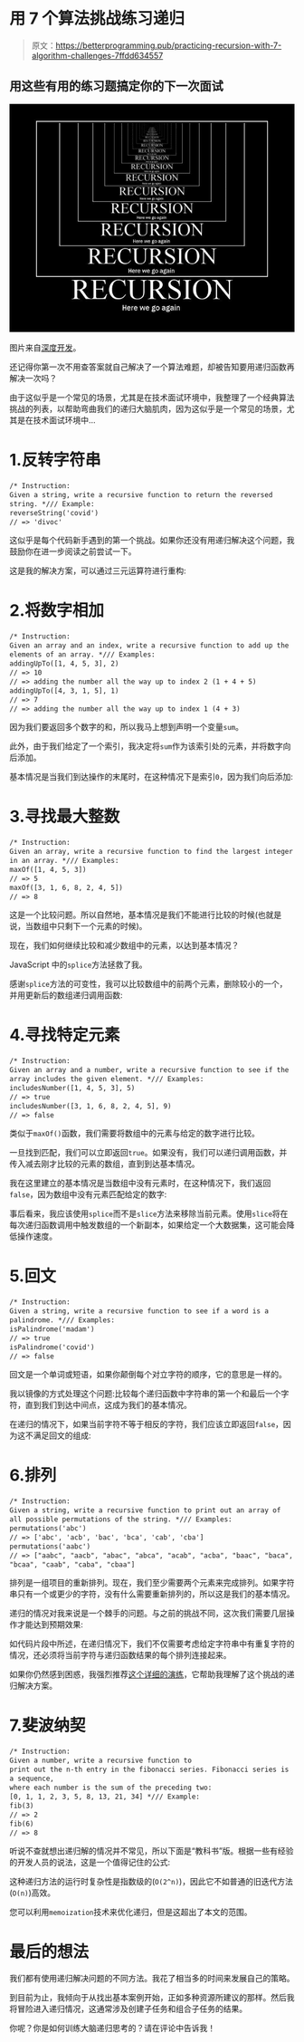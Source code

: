 # 用 7 个算法挑战练习递归

> 原文：<https://betterprogramming.pub/practicing-recursion-with-7-algorithm-challenges-7ffdd634557>

## 用这些有用的练习题搞定你的下一次面试

![](img/4bf25e3c875b65b3a8f31bed53c4a197.png)

图片来自[深度开发](https://indepth.dev/dijkstra-was-right-recursion-should-not-be-difficult/)。

还记得你第一次不用查答案就自己解决了一个算法难题，却被告知要用递归函数再解决一次吗？

由于这似乎是一个常见的场景，尤其是在技术面试环境中，我整理了一个经典算法挑战的列表，以帮助弯曲我们的递归大脑肌肉，因为这似乎是一个常见的场景，尤其是在技术面试环境中…

# 1.反转字符串

```
/* Instruction:
Given a string, write a recursive function to return the reversed string. */// Example:
reverseString('covid')
// => 'divoc'
```

这似乎是每个代码新手遇到的第一个挑战。如果你还没有用递归解决这个问题，我鼓励你在进一步阅读之前尝试一下。

这是我的解决方案，可以通过三元运算符进行重构:

# 2.将数字相加

```
/* Instruction:
Given an array and an index, write a recursive function to add up the elements of an array. */// Examples:
addingUpTo([1, 4, 5, 3], 2)
// => 10
// => adding the number all the way up to index 2 (1 + 4 + 5)
addingUpTo([4, 3, 1, 5], 1)
// => 7
// => adding the number all the way up to index 1 (4 + 3)
```

因为我们要返回多个数字的和，所以我马上想到声明一个变量`sum`。

此外，由于我们给定了一个索引，我决定将`sum`作为该索引处的元素，并将数字向后添加。

基本情况是当我们到达操作的末尾时，在这种情况下是索引`0`，因为我们向后添加:

# 3.寻找最大整数

```
/* Instruction:
Given an array, write a recursive function to find the largest integer in an array. */// Examples:
maxOf([1, 4, 5, 3])
// => 5
maxOf([3, 1, 6, 8, 2, 4, 5])
// => 8
```

这是一个比较问题。所以自然地，基本情况是我们不能进行比较的时候(也就是说，当数组中只剩下一个元素的时候)。

现在，我们如何继续比较和减少数组中的元素，以达到基本情况？

JavaScript 中的`splice`方法拯救了我。

感谢`splice`方法的可变性，我可以比较数组中的前两个元素，删除较小的一个，并用更新后的数组递归调用函数:

# 4.寻找特定元素

```
/* Instruction:
Given an array and a number, write a recursive function to see if the array includes the given element. */// Examples:
includesNumber([1, 4, 5, 3], 5)
// => true
includesNumber([3, 1, 6, 8, 2, 4, 5], 9)
// => false
```

类似于`maxOf()`函数，我们需要将数组中的元素与给定的数字进行比较。

一旦找到匹配，我们可以立即返回`true`。如果没有，我们可以递归调用函数，并传入减去刚才比较的元素的数组，直到到达基本情况。

我在这里建立的基本情况是当数组中没有元素时，在这种情况下，我们返回`false`，因为数组中没有元素匹配给定的数字:

事后看来，我应该使用`splice`而不是`slice`方法来移除当前元素。使用`slice`将在每次递归函数调用中触发数组的一个新副本，如果给定一个大数据集，这可能会降低操作速度。

# 5.回文

```
/* Instruction:
Given a string, write a recursive function to see if a word is a palindrome. */// Examples:
isPalindrome('madam')
// => true
isPalindrome('covid')
// => false
```

回文是一个单词或短语，如果你颠倒每个对立字符的顺序，它的意思是一样的。

我以镜像的方式处理这个问题:比较每个递归函数中字符串的第一个和最后一个字符，直到我们到达中间点，这成为我们的基本情况。

在递归的情况下，如果当前字符不等于相反的字符，我们应该立即返回`false`，因为这不满足回文的组成:

# 6.排列

```
/* Instruction:
Given a string, write a recursive function to print out an array of all possible permutations of the string. */// Examples:
permutations('abc')
// => ['abc', 'acb', 'bac', 'bca', 'cab', 'cba']
permutations('aabc')
// => ["aabc", "aacb", "abac", "abca", "acab", "acba", "baac", "baca", "bcaa", "caab", "caba", "cbaa"]
```

排列是一组项目的重新排列。现在，我们至少需要两个元素来完成排列。如果字符串只有一个或更少的字符，没有什么需要重新排列的，所以这是我们的基本情况。

递归的情况对我来说是一个棘手的问题。与之前的挑战不同，这次我们需要几层操作才能达到预期效果:

如代码片段中所述，在递归情况下，我们不仅需要考虑给定字符串中有重复字符的情况，还必须将当前字符与递归函数结果的每个排列连接起来。

如果你仍然感到困惑，我强烈推荐[这个详细的演练](https://levelup.gitconnected.com/find-all-permutations-of-a-string-in-javascript-af41bfe072d2)，它帮助我理解了这个挑战的递归解决方案。

# 7.斐波纳契

```
/* Instruction:
Given a number, write a recursive function to 
print out the n-th entry in the fibonacci series. Fibonacci series is a sequence, 
where each number is the sum of the preceding two: 
[0, 1, 1, 2, 3, 5, 8, 13, 21, 34] */// Example:
fib(3)
// => 2
fib(6)
// => 8
```

听说不查就想出递归解的情况并不常见，所以下面是“教科书”版。根据一些有经验的开发人员的说法，这是一个值得记住的公式:

这种递归方法的运行时复杂性是指数级的(`O(2^n)`)，因此它不如普通的旧迭代方法(`O(n)`)高效。

您可以利用`memoization`技术来优化递归，但是这超出了本文的范围。

# 最后的想法

我们都有使用递归解决问题的不同方法。我花了相当多的时间来发展自己的策略。

到目前为止，我倾向于从找出基本案例开始，正如多种资源所建议的那样。然后我将冒险进入递归情况，这通常涉及创建子任务和组合子任务的结果。

你呢？你是如何训练大脑递归思考的？请在评论中告诉我！
